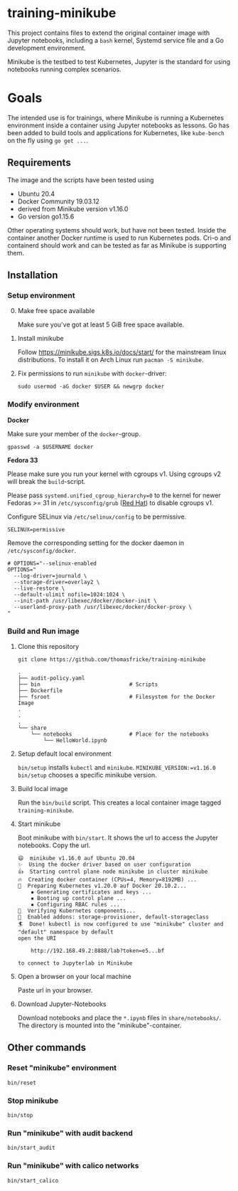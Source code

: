 # training-minikube

This project contains files to extend the original container image with Jupyter notebooks, 
including a `bash` kernel, Systemd service file and a Go development environment.

Minikube is the testbed to test Kubernetes, Jupyter is the standard for using notebooks 
running complex scenarios.

# Goals

The intended use is for trainings, where Minikube is running a Kubernetes environment 
inside a container using Jupyter notebooks as lessons. Go has been added to build 
tools and applications for Kubernetes, like `kube-bench` on the fly using `go get ...`.

## Requirements

The image and the scripts have been tested using 

* Ubuntu 20.4
* Docker Community 19.03.12
* derived from Minikube version v1.16.0
* Go version go1.15.6

Other operating systems should work, but have not been tested. 
Inside the container another Docker runtime is used to run Kubernetes pods. 
Cri-o and containerd should work and can be tested as far as Minikube is supporting them.

## Installation

### Setup environment

0. Make free space available

   Make sure you've got at least 5 GiB free space available.

1. Install minikube

   Follow https://minikube.sigs.k8s.io/docs/start/ for the mainstream linux
   distributions. To install it on Arch Linux run `pacman -S minikube`.

2. Fix permissions to run `minikube` with `docker`-driver:

   ~~~
   sudo usermod -aG docker $USER && newgrp docker
   ~~~

### Modify environment

**Docker**

Make sure your member of the `docker`-group.

```
gpasswd -a $USERNAME docker
```

**Fedora 33**

Please make sure you run your kernel with cgroups v1. Using cgroups v2 will break the `build`-script. 


Please pass `systemd.unified_cgroup_hierarchy=0` to the kernel for newer Fedoras >= 31 in `/etc/sysconfig/grub` ([Red Hat](https://www.redhat.com/sysadmin/fedora-31-control-group-v2)) to disable cgroups v1.

Configure SELinux via `/etc/selinux/config` to be permissive.

~~~
SELINUX=permissive
~~~

Remove the corresponding setting for the docker daemon in `/etc/sysconfig/docker`.

~~~
# OPTIONS="--selinux-enabled
OPTIONS="
  --log-driver=journald \
  --storage-driver=overlay2 \
  --live-restore \
  --default-ulimit nofile=1024:1024 \
  --init-path /usr/libexec/docker/docker-init \
  --userland-proxy-path /usr/libexec/docker/docker-proxy \
"
~~~

### Build and Run image

1. Clone this repository

   ~~~
   git clone https://github.com/thomasfricke/training-minikube
   ~~~

   ```
   .
   ├── audit-policy.yaml
   ├── bin                            # Scripts
   ├── Dockerfile
   ├── fsroot                         # Filesystem for the Docker Image
   .
   .
   .
   └── share
       └── notebooks                  # Place for the notebooks
           └── HelloWorld.ipynb
   ```

1. Setup default local environment

   `bin/setup` installs `kubectl` and `minikube`. `MINIKUBE_VERSION:=v1.16.0
   bin/setup` chooses a specific minikube version.

1. Build local image

   Run the `bin/build` script. This creates a local container image tagged
   `training-minikube`.

2. Start minikube

   Boot minikube with `bin/start`. It shows the url to access the Jupyter notebooks. Copy the url.

   ```
   😄  minikube v1.16.0 auf Ubuntu 20.04
   ✨  Using the docker driver based on user configuration
   👍  Starting control plane node minikube in cluster minikube
   🔥  Creating docker container (CPUs=4, Memory=8192MB) ...
   🐳  Preparing Kubernetes v1.20.0 auf Docker 20.10.2...
       ▪ Generating certificates and keys ...
       ▪ Booting up control plane ...
       ▪ Configuring RBAC rules ...
   🔎  Verifying Kubernetes components...
   🌟  Enabled addons: storage-provisioner, default-storageclass
   🏄  Done! kubectl is now configured to use "minikube" cluster and "default" namespace by default
   open the URI  

       http://192.168.49.2:8888/lab?token=e5...bf

   to connect to Jupyterlab in Minikube

   ```

3. Open a browser on your local machine

   Paste url in your browser.

4. Download Jupyter-Notebooks

   Download notebooks and place the `*.ipynb` files in `share/notebooks/`. The directory is mounted into the
   "minikube"-container.

## Other commands

### Reset "minikube" environment

```
bin/reset
```

### Stop minikube

```
bin/stop
```

### Run "minikube" with audit backend

```
bin/start_audit
```

### Run "minikube" with calico networks

```
bin/start_calico
```
